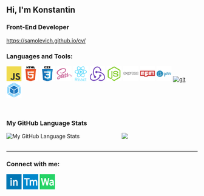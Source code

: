 ## Hi, I'm Konstantin

### Front-End Developer

https://samolevich.github.io/cv/


### Languages and Tools:

[<img src='https://raw.githubusercontent.com/devicons/devicon/master/icons/javascript/javascript-original.svg' alt='javascript' width='40' height='40'/>](https://developer.mozilla.org/en-US/docs/Web/JavaScript "JS website")
[<img src='https://raw.githubusercontent.com/devicons/devicon/master/icons/html5/html5-original-wordmark.svg' alt='html5' width='40' height='40'/>](https://www.w3.org/html/ "HTML website")
[<img src='https://raw.githubusercontent.com/devicons/devicon/master/icons/css3/css3-original-wordmark.svg' alt='css3' width='40' height='40'/>](https://www.w3schools.com/css/ "CSS3 website")
[<img src='https://raw.githubusercontent.com/devicons/devicon/master/icons/sass/sass-original.svg' alt='sass' width='40' height='40'/>](https://sass-lang.com/ "Sass website")
[<img src='https://raw.githubusercontent.com/devicons/devicon/master/icons/react/react-original-wordmark.svg' alt='react' width='40' height='40'/>](https://reactjs.org/ "ReactJS website")
[<img src='https://raw.githubusercontent.com/devicons/devicon/master/icons/redux/redux-original.svg' alt='redux' width='40' height='40'/>](https://redux.js.org/ "ReduxJS website")
[<img src='https://github.com/devicons/devicon/blob/1119b9f84c0290e0f0b38982099a2bd027a48bf1/icons/nodejs/nodejs-plain.svg' alt='nodejs' width='40' height='40'/>](https://nodejs.org/ "NodeJS website")
[<img src='https://raw.githubusercontent.com/devicons/devicon/master/icons/express/express-original-wordmark.svg' alt='express' width='40' height='40'/>](https://expressjs.com/ "ExpressJS website")
[<img src='https://raw.githubusercontent.com/devicons/devicon/master/icons/npm/npm-original-wordmark.svg' alt='npm' width='40' height='40'/>](https://www.npmjs.com/ "NpmJS website")
[<img src='https://raw.githubusercontent.com/devicons/devicon/master/icons/yarn/yarn-original-wordmark.svg' alt='yarn' width='40' height='40'/>](https://yarnpkg.com/ "Yarn website")
[<img src='https://www.vectorlogo.zone/logos/git-scm/git-scm-icon.svg' alt='git' width='40' height='40'/>](https://git-scm.com/ "Website about Git")
[<img src='https://raw.githubusercontent.com/devicons/devicon/d00d0969292a6569d45b06d3f350f463a0107b0d/icons/webpack/webpack-original.svg' alt='webpack' width='40' height='40'/>](https://webpack.js.org/ "Webpack website")
<!-- [<img src='https://raw.githubusercontent.com/devicons/devicon/1119b9f84c0290e0f0b38982099a2bd027a48bf1/icons/d3js/d3js-plain.svg' alt='D3.js' width='40' height='40'/>](https://d3js.org/ "D3.js website") -->
<!-- [<img src='https://raw.githubusercontent.com/devicons/devicon/1119b9f84c0290e0f0b38982099a2bd027a48bf1/icons/typescript/typescript-plain.svg' alt='typescript' width='40' height='40'/>](https://www.typescriptlang.org/ "TypeScript website") -->
<br/>

### My GitHub Language Stats

![My GitHub Language Stats](https://github-readme-stats.vercel.app/api/top-langs/?username=samolevich&langs_count=5&layout=compact&theme=buefy)
<img align='right' src='https://octodex.github.com/images/hula_loop_octodex03.gif' width='200'>
<br/><br/>

---

### Connect with me:

[<img src='./img/linkedin-android-chrome-192x192.png' alt='linkedin.com/in/samolevich/' width='40' height='40'/>](https://www.linkedin.com/in/samolevich/ "Connect with me via LinkedIn")
[<img src='./img/telegram-android-chrome-192x192.png' alt='t.me/samolevich' width='40' height='40'/>](https://t.me/samolevich "Connect with me via Telegram messenger")
[<img src='./img/whatsapp-android-chrome-192x192.png' alt='wa.me/79263248737' width='40' height='40' fill='#333'/>](https://wa.me/79263248737 "Connect with me via WhatsApp messenger")
